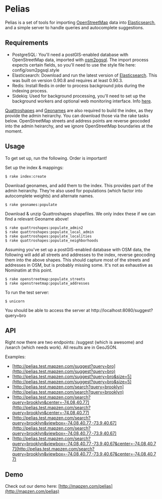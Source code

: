 # Pelias

Pelias is a set of tools for importing [OpenStreetMap](http://www.openstreetmap.org/) data into [Elasticsearch](http://www.elasticsearch.org/), and a simple server to handle queries and autocomplete suggestions.

## Requirements

* PostgreSQL: You'll need a postGIS-enabled database with OpenStreetMap data, imported with [osm2pgsql](http://wiki.openstreetmap.org/wiki/Osm2pgsql). The import process expects certain fields, so you'll need to use the style file here: config/osm2pgsql.style
* Elasticsearch: Download and run the latest version of [Elasticsearch](http://www.elasticsearch.org/download/). This was built on version 0.90.8 and requires at least 0.90.3.
* Redis: Install Redis in order to process background jobs during the indexing process.
* Sidekiq: Used for background processing, you'll need to set up the background workers and optional web monitoring interface. Info [here](http://sidekiq.org/).

[Quattroshapes](http://quattroshapes.com/) and [Geonames](http://www.geonames.org/) are also required to build the index, as they provide the admin heirarchy. You can download those via the rake tasks below. OpenStreetMap streets and address points are reverse geocoded into the admin heirarchy, and we ignore OpenStreetMap boundaries at the moment.

## Usage

To get set up, run the following. Order is important!

Set up the index & mappings:

    $ rake index:create

Download geonames, and add them to the index. This provides part of the admin heirarchy. They're also used for populations (which factor into autocomplete weights) and alternate names.

    $ rake geonames:populate

Download & unzip Quattroshapes shapefiles. We only index these if we can find a relevant Geoname above!

    $ rake quattroshapes:populate_admin2
    $ rake quattroshapes:populate_local_admin
    $ rake quattroshapes:populate_localities
    $ rake quattroshapes:populate_neighborhoods

Assuming you've set up a postGIS-enabled database with OSM data, the following will add all streets and addresses to the index, reverse geocoding them into the above shapes. This should capture most of the streets and addresses in OSM, but is probably missing some. It's not as exhaustive as Nominatim at this point.

    $ rake openstreetmap:populate_streets
    $ rake openstreetmap:populate_addresses

To run the test server:

    $ unicorn

You should be able to access the server at http://localhost:8080/suggest?query=bro

## API

Right now there are two endpoints: /suggest (which is awesome) and /search (which needs work). All results are in GeoJSON.

Examples:

* [http://pelias.test.mapzen.com/suggest?query=bro](http://pelias.test.mapzen.com/suggest?query=bro)
* [http://pelias.test.mapzen.com/suggest?query=bro&size=5](http://pelias.test.mapzen.com/suggest?query=bro&size=5)
* [http://pelias.test.mapzen.com/search?query=brooklyn](http://pelias.test.mapzen.com/search?query=brooklyn)
* [http://pelias.test.mapzen.com/search?query=brooklyn&center=-74.08,40.77](http://pelias.test.mapzen.com/search?query=brooklyn&center=-74.08,40.77)
* [http://pelias.test.mapzen.com/search?query=brooklyn&viewbox=-74.08,40.77,-73.9,40.67](http://pelias.test.mapzen.com/search?query=brooklyn&viewbox=-74.08,40.77,-73.9,40.67)
* [http://pelias.test.mapzen.com/search?query=brooklyn&viewbox=-74.08,40.77,-73.9,40.67&center=-74.08,40.77](http://pelias.test.mapzen.com/search?query=brooklyn&viewbox=-74.08,40.77,-73.9,40.67&center=-74.08,40.77)

## Demo

Check out our demo here: [http://mapzen.com/pelias](http://mapzen.com/pelias)

